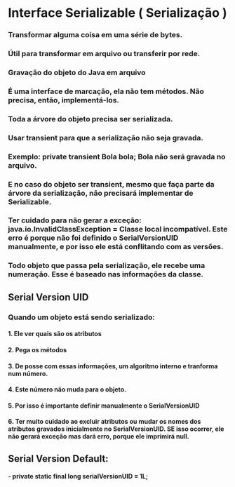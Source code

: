 # Interface Serializable ( Serialização )
### Transformar alguma coisa em uma série de bytes.
### Útil para transformar em arquivo ou transferir por rede.
### Gravação do objeto do Java em arquivo
### É uma interface de marcação, ela não tem métodos. Não precisa, então, implementá-los.
### Toda a árvore do objeto precisa ser serializada.
### Usar transient para que a serialização não seja gravada.
### Exemplo: private transient Bola bola; Bola não será gravada no arquivo.
### E no caso do objeto ser transient, mesmo que faça parte da árvore da serialização, não precisará implementar de Serializable.
### Ter cuidado para não gerar a exceção: java.io.InvalidClassException = Classe local incompatível. Este erro é porque não foi definido o SerialVersionUID manualmente, e por isso ele está conflitando com as versões.
### Todo objeto que passa pela serialização, ele recebe uma numeração. Esse é baseado nas informações da classe.
## Serial Version UID
### Quando um objeto está sendo serializado:
#### 1. Ele ver quais são os atributos
#### 2. Pega os métodos
#### 3. De posse com essas informações, um algoritmo interno e tranforma num número.
#### 4. Este número não muda para o objeto.
#### 5. Por isso é importante definir manualmente o SerialVersionUID
#### 6. Ter muito cuidado ao excluir atributos ou mudar os nomes dos atributos gravados inicialmente no SerialVersionUID. SE isso ocorrer, ele não gerará exceção mas dará erro, porque ele imprimirá null.
## Serial Version Default:
#### - private static final long serialVersionUID = 1L;
